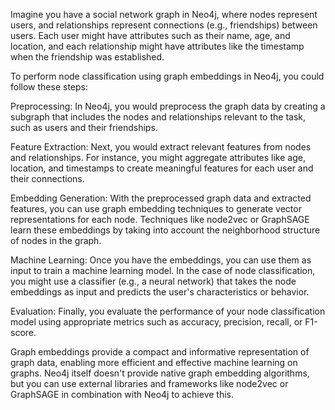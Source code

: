 Imagine you have a social network graph in Neo4j, where nodes represent users, and relationships represent connections (e.g., friendships) between users. Each user might have attributes such as their name, age, and location, and each relationship might have attributes like the timestamp when the friendship was established.

To perform node classification using graph embeddings in Neo4j, you could follow these steps:

Preprocessing: In Neo4j, you would preprocess the graph data by creating a subgraph that includes the nodes and relationships relevant to the task, such as users and their friendships.

Feature Extraction: Next, you would extract relevant features from nodes and relationships. For instance, you might aggregate attributes like age, location, and timestamps to create meaningful features for each user and their connections.

Embedding Generation: With the preprocessed graph data and extracted features, you can use graph embedding techniques to generate vector representations for each node. Techniques like node2vec or GraphSAGE learn these embeddings by taking into account the neighborhood structure of nodes in the graph.

Machine Learning: Once you have the embeddings, you can use them as input to train a machine learning model. In the case of node classification, you might use a classifier (e.g., a neural network) that takes the node embeddings as input and predicts the user's characteristics or behavior.

Evaluation: Finally, you evaluate the performance of your node classification model using appropriate metrics such as accuracy, precision, recall, or F1-score.

Graph embeddings provide a compact and informative representation of graph data, enabling more efficient and effective machine learning on graphs. Neo4j itself doesn't provide native graph embedding algorithms, but you can use external libraries and frameworks like node2vec or GraphSAGE in combination with Neo4j to achieve this.
